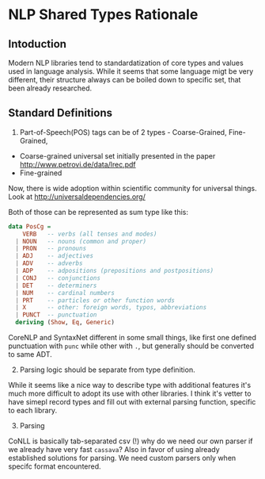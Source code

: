 # NLP Shared Types Rationale

## Intoduction
Modern NLP libraries tend to standardatization of core types and values used in language analysis. While it seems that some language migt be very different, their structure always can be boiled down to specific set, that been already researched.

## Standard Definitions

1) Part-of-Speech(POS) tags can be of 2 types - Coarse-Grained, Fine-Grained, 

- Coarse-grained universal set initially presented in the paper http://www.petrovi.de/data/lrec.pdf
- Fine-grained 

Now, there is wide adoption within scientific community for universal things. Look at http://universaldependencies.org/

Both of those can be represented as sum type like this:

```haskell
data PosCg =
    VERB   -- verbs (all tenses and modes)
  | NOUN   -- nouns (common and proper)
  | PRON   -- pronouns 
  | ADJ    -- adjectives
  | ADV    -- adverbs
  | ADP    -- adpositions (prepositions and postpositions)
  | CONJ   -- conjunctions
  | DET    -- determiners
  | NUM    -- cardinal numbers
  | PRT    -- particles or other function words
  | X      -- other: foreign words, typos, abbreviations
  | PUNCT  -- punctuation
  deriving (Show, Eq, Generic)
```

CoreNLP and SyntaxNet different in some small things, like first one defined punctuation with `punc` while other with `.`, but generally should be converted to same ADT.

2) Parsing logic should be separate from type definition.

While it seems like a nice way to describe type with additional features it's much more difficult to adopt its use with other libraries. I think it's vetter to have simepl record types and fill out with external parsing function, specific to each library. 

3) Parsing 

CoNLL is basically tab-separated csv (!) why do we need our own parser if we already have very fast `cassava`? Also in favor of using already established solutions for parsing. We need custom parsers only when specifc format encountered.

